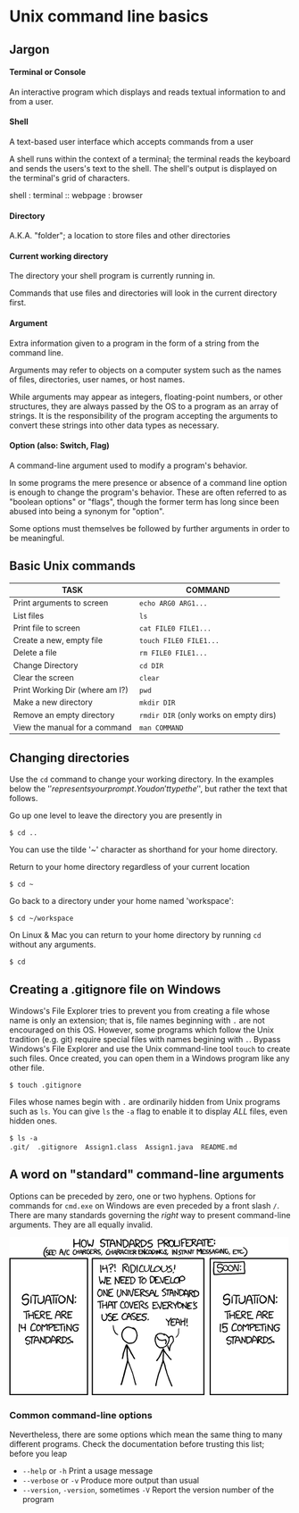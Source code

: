 # Unix command line basics


## Jargon

#### Terminal or Console

An interactive program which displays and reads textual information to and from a user.


#### Shell

A text-based user interface which accepts commands from a user 

A shell runs within the context of a terminal; the terminal reads the keyboard
and sends the users's text to the shell.  The shell's output is displayed on
the terminal's grid of characters.

shell : terminal :: webpage : browser


#### Directory

A.K.A. "folder"; a location to store files and other directories


#### Current working directory

The directory your shell program is currently running in.

Commands that use files and directories will look in the current directory first.


#### Argument

Extra information given to a program in the form of a string from the command line.

Arguments may refer to objects on a computer system such as the names of files,
directories, user names, or host names.

While arguments may appear as integers, floating-point numbers, or other
structures, they are always passed by the OS to a program as an array of
strings.  It is the responsibility of the program accepting the arguments to
convert these strings into other data types as necessary.


#### Option (also: Switch, Flag)

A command-line argument used to modify a program's behavior.

In some programs the mere presence or absence of a command line option is
enough to change the program's behavior.  These are often referred to as
"boolean options" or "flags", though the former term has long since been abused
into being a synonym for "option".

Some options must themselves be followed by further arguments in order to be
meaningful.



## Basic Unix commands


**TASK**                         |  **COMMAND**
---------------------------------|-------------------------------------------
Print arguments to screen        |  `echo ARG0 ARG1...`
List files                       |  `ls` 
Print file to screen             |  `cat FILE0 FILE1...`
Create a new, empty file         |  `touch FILE0 FILE1...`
Delete a file                    |  `rm FILE0 FILE1...`
Change Directory                 |  `cd DIR`
Clear the screen                 |  `clear`
Print Working Dir (where am I?)  |  `pwd`
Make a new directory             |  `mkdir DIR`
Remove an empty directory        |  `rmdir DIR` (only works on empty dirs)
View the manual for a command    |  `man COMMAND`



## Changing directories

Use the `cd` command to change your working directory.  In the examples below
the '$' represents your prompt.  You don't type the '$', but rather the text
that follows.

Go up one level to leave the directory you are presently in

    $ cd ..


You can use the tilde '~' character as shorthand for your home directory.

Return to your home directory regardless of your current location

    $ cd ~

Go back to a directory under your home named 'workspace':

    $ cd ~/workspace

On Linux & Mac you can return to your home directory by running `cd` without
any arguments.

    $ cd



## Creating a .gitignore file on Windows

Windows's File Explorer tries to prevent you from creating a file whose name is
only an extension; that is, file names beginning with `.` are not encouraged on
this OS.  However, some programs which follow the Unix tradition (e.g. git)
require special files with names begining with `.`.  Bypass Windows's File
Explorer and use the Unix command-line tool `touch` to create such files.  Once
created, you can open them in a Windows program like any other file.

    $ touch .gitignore


Files whose names begin with `.` are ordinarily hidden from Unix programs such
as `ls`.  You can give `ls` the `-a` flag to enable it to display *ALL* files,
even hidden ones.
    
    $ ls -a
    .git/  .gitignore  Assign1.class  Assign1.java  README.md



## A word on "standard" command-line arguments

Options can be preceded by zero, one or two hyphens.  Options for commands for
`cmd.exe` on Windows are even preceded by a front slash `/`.  There are many
standards governing the *right* way to present command-line arguments.  They
are all equally invalid.

![XKCD: Standards](standards.png)



### Common command-line options

Nevertheless, there are some options which mean the same thing to many
different programs.  Check the documentation before trusting this list;
before you leap

*   `--help` or `-h`
    Print a usage message
*   `--verbose` or `-v`
    Produce more output than usual
*   `--version`, `-version`, sometimes `-V`
    Report the version number of the program
